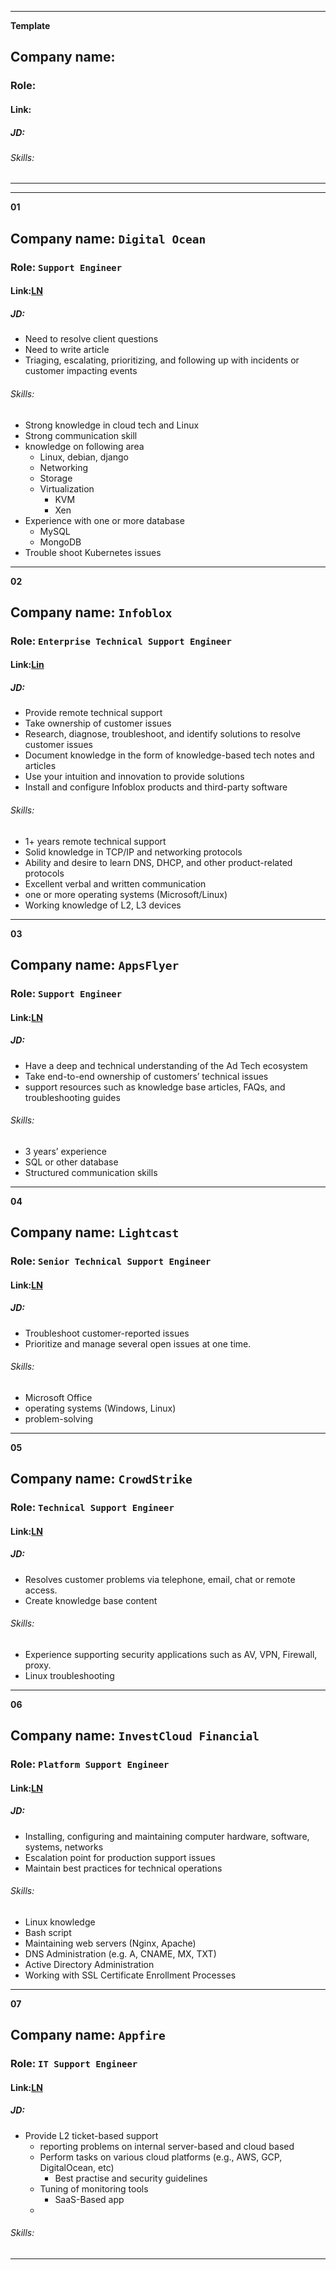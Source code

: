--------------------------------------------------------
**Template**
## Company name: 
### Role: 
#### Link:
##### JD:
###### Skills:
---------------------------------------------------

--------------------------------------------------------
**01**
## Company name: `Digital Ocean`
### Role: `Support Engineer`
#### Link:[LN](https://www.linkedin.com/jobs/view/3672831308)
##### JD:
* Need to resolve client questions
* Need to write article
* Triaging, escalating, prioritizing, and following up with incidents or customer impacting events
###### Skills:
* Strong knowledge in cloud tech and Linux
* Strong communication skill
* knowledge on following area
	* Linux, debian, django
	* Networking
	* Storage
	* Virtualization
		* KVM
		* Xen
* Experience with one or more database
	* MySQL
	* MongoDB
* Trouble shoot Kubernetes issues
---------------------------------------------------

**02**
## Company name: `Infoblox`
### Role: `Enterprise Technical Support Engineer`
#### Link:[Lin](https://www.linkedin.com/jobs/view/3589343505)
##### JD:
* Provide remote technical support
* Take ownership of customer issues
* Research, diagnose, troubleshoot, and identify solutions to resolve customer issues
* Document knowledge in the form of knowledge-based tech notes and articles
* Use your intuition and innovation to provide solutions
* Install and configure Infoblox products and third-party software
###### Skills:
* 1+ years remote technical support
* Solid knowledge in TCP/IP and networking protocols
* Ability and desire to learn DNS, DHCP, and other product-related protocols
* Excellent verbal and written communication
* one or more operating systems (Microsoft/Linux) 
* Working knowledge of L2, L3 devices
---------------------------------------------------

**03**
## Company name: `AppsFlyer`
### Role: `Support Engineer`
#### Link:[LN](https://www.linkedin.com/jobs/view/3632961214)
##### JD:
* Have a deep and technical understanding of the Ad Tech ecosystem
* Take end-to-end ownership of customers’ technical issues
* support resources such as knowledge base articles, FAQs, and troubleshooting guides
###### Skills:
* 3 years’ experience
* SQL or other database
* Structured communication skills
---------------------------------------------------

**04**
## Company name: `Lightcast`
### Role: `Senior Technical Support Engineer`
#### Link:[LN](https://www.linkedin.com/jobs/search/?currentJobId=3617659080&geoId=102713980&keywords=technical%20support%20engineer&location=India&refresh=true)
##### JD:
* Troubleshoot customer-reported issues
* Prioritize and manage several open issues at one time.
###### Skills:
* Microsoft Office
* operating systems (Windows, Linux)
* problem-solving
---------------------------------------------------
**05**
## Company name: `CrowdStrike`
### Role: `Technical Support Engineer`
#### Link:[LN](https://www.linkedin.com/jobs/view/3672803318)
##### JD:
* Resolves customer problems via telephone, email, chat or remote access.
* Create knowledge base content
###### Skills:
* Experience supporting security applications such as AV, VPN, Firewall, proxy.
* Linux troubleshooting
----------------------------------
**06**
## Company name: `InvestCloud Financial`
### Role: `Platform Support Engineer`
#### Link:[LN](https://www.linkedin.com/jobs/view/3670385359/)
##### JD:
* Installing, configuring and maintaining computer hardware, software, systems, networks
* Escalation point for production support issues
* Maintain best practices for technical operations
###### Skills:
* Linux knowledge
* Bash script
* Maintaining web servers (Nginx, Apache)
* DNS Administration (e.g. A, CNAME, MX, TXT)
* Active Directory Administration
* Working with SSL Certificate Enrollment Processes
--------------------------------------
**07**
## Company name: `Appfire`
### Role: `IT Support Engineer`
#### Link:[LN](https://www.linkedin.com/jobs/view/3642935287)
##### JD:
* Provide L2 ticket-based support
	* reporting problems on internal server-based and cloud based
	* Perform tasks on various cloud platforms (e.g., AWS, GCP, DigitalOcean, etc)
		* Best practise and security guidelines
	* Tuning of monitoring tools
		* SaaS-Based app
	* 
###### Skills:
----------------------------
